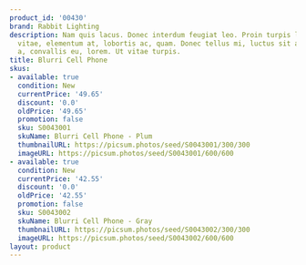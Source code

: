```yaml
---
product_id: '00430'
brand: Rabbit Lighting
description: Nam quis lacus. Donec interdum feugiat leo. Proin turpis lacus, scelerisque
  vitae, elementum at, lobortis ac, quam. Donec tellus mi, luctus sit amet, ultrices
  a, convallis eu, lorem. Ut vitae turpis.
title: Blurri Cell Phone
skus:
- available: true
  condition: New
  currentPrice: '49.65'
  discount: '0.0'
  oldPrice: '49.65'
  promotion: false
  sku: S0043001
  skuName: Blurri Cell Phone - Plum
  thumbnailURL: https://picsum.photos/seed/S0043001/300/300
  imageURL: https://picsum.photos/seed/S0043001/600/600
- available: true
  condition: New
  currentPrice: '42.55'
  discount: '0.0'
  oldPrice: '42.55'
  promotion: false
  sku: S0043002
  skuName: Blurri Cell Phone - Gray
  thumbnailURL: https://picsum.photos/seed/S0043002/300/300
  imageURL: https://picsum.photos/seed/S0043002/600/600
layout: product
---
```

